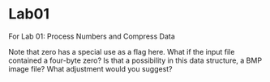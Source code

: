 # Lab01
For Lab 01:  Process Numbers and Compress Data

Note that zero has a special use as a flag here. What if the input file contained a four-byte zero? Is that a
possibility in this data structure, a BMP image file? What adjustment would you suggest?

